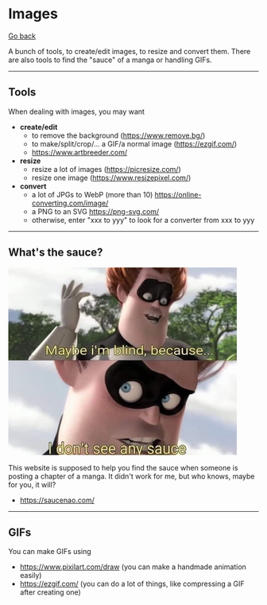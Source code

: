 # Images

[Go back](..)

A bunch of tools, to create/edit images, to resize and convert them. There are also tools to find the "sauce" of a manga or handling GIFs.

<hr class="sl">

## Tools

When dealing with images, you may want

* **create/edit**
  * to remove the background (<https://www.remove.bg/>)
  * to make/split/crop/... a GIF/a normal image (<https://ezgif.com/>)
  * <https://www.artbreeder.com/>
* **resize**
  * resize a lot of images (<https://picresize.com/>)
  * resize one image (<https://www.resizepixel.com/>)
* **convert**
  * a lot of JPGs to WebP (more than 10) <https://online-converting.com/image/>
  * a PNG to an SVG <https://png-svg.com/>
  * otherwise, enter "xxx to yyy" to look for a converter from xxx to yyy

<hr class="sr">

## What's the sauce?

![sauce](sauce.jpg)

This website is supposed to help you find the sauce when someone is posting a chapter of a manga. It didn't work for me, but who knows, maybe for you, it will?

* <https://saucenao.com/>

<hr class="sl">

## GIFs

You can make GIFs using

* <https://www.pixilart.com/draw> (you can make a handmade animation easily)
* <https://ezgif.com/> (you can do a lot of things, like compressing a GIF after creating one)